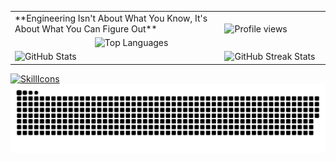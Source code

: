 <table style="border-collapse: collapse; border: none;">
  <tr>
    <td style="border: none;">**Engineering Isn't About What You Know, It's About What You Can Figure Out**</td>
    <td style="border: none;">
      &nbsp;&nbsp;&nbsp;&nbsp;&nbsp;&nbsp;&nbsp;&nbsp;&nbsp;&nbsp;&nbsp;&nbsp;&nbsp;&nbsp;&nbsp;&nbsp;&nbsp;&nbsp;&nbsp;&nbsp;&nbsp;&nbsp;<img src="https://komarev.com/ghpvc/?username=SADMAN30102001SAKIB&label=Profile%20views&color=red&style=for-the-badge" alt="Profile views"/>
    </td>
  </tr>
  <tr>
    <td colspan="2" style="border: none;">
&nbsp;&nbsp;&nbsp;&nbsp;&nbsp;&nbsp;&nbsp;&nbsp;&nbsp;&nbsp;&nbsp;&nbsp;&nbsp;&nbsp;&nbsp;&nbsp;&nbsp;&nbsp;&nbsp;&nbsp;&nbsp;&nbsp;&nbsp;&nbsp;&nbsp;&nbsp;&nbsp;&nbsp;&nbsp;&nbsp;&nbsp;&nbsp;&nbsp;&nbsp;<img src="https://streak.sadman.me/?user=SADMAN30102001SAKIB&theme=radical" alt="Top Languages"/>
    </td>
  </tr>
  <tr>
    <td style="border: none;">
      <img src="https://github-readme-stats.vercel.app/api?username=SADMAN30102001SAKIB&show_icons=true&include_all_commits=true&hide_title=true&count_private=true&theme=radical" alt="GitHub Stats"/>
    </td>
    <td style="border: none;">
      <img src="https://github-readme-stats.vercel.app/api/top-langs/?username=SADMAN30102001SAKIB&layout=compact&theme=radical" alt="GitHub Streak Stats"/>
    </td>
  </tr>
</table>

[![SkillIcons](https://skillicons.dev/icons?i=c,cpp,bash,powershell,go,js,ts,py,php,html,css,sass,pug,svg,bootstrap,materialui,tailwind,react,redux,electron,astro,nextjs,threejs,nodejs,bun,express,nestjs,flask,django,apollo,graphql,npm,pnpm,yarn,webpack,vite,gradle,babel,mongodb,mysql,postgres,prisma,postman,jest,vitest,selenium,rabbitmq,kafka,redis,elasticsearch,replit,git,github,vercel,netlify,appwrite,supabase,aws,cloudflare,docker,kubernetes,terraform,nginx,prometheus,ansible,githubactions,jenkins,sentry,tensorflow,sklearn,opencv,wasm,solidity,workers,arduino,raspberrypi,ubuntu,kali,linux,windows,latex,md,neovim,vscode,bots,discordjs,discord,stackoverflow,twitter,linkedin)](https://skillicons.dev)
<img src="https://github.com/SADMAN30102001SAKIB/SADMAN30102001SAKIB/blob/main/github-contribution-grid-snake.svg"/>
